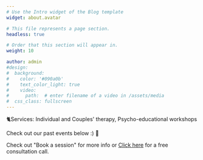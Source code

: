 ```yaml
---
# Use the Intro widget of the Blog template
widget: about.avatar

# This file represents a page section.
headless: true

# Order that this section will appear in.
weight: 10

author: admin
#design:
#  background:
#    color: '#090a0b'
#    text_color_light: true
#    video:
#      path:  # enter filename of a video in /assets/media
#  css_class: fullscreen
---
```


🐈Services: Individual and Couples' therapy, Psycho-educational workshops

Check out our past events below :) 🌈

Check out "Book a session" for more info or [Click here](https://wa.me/6590036004) for a free consultation call. 
